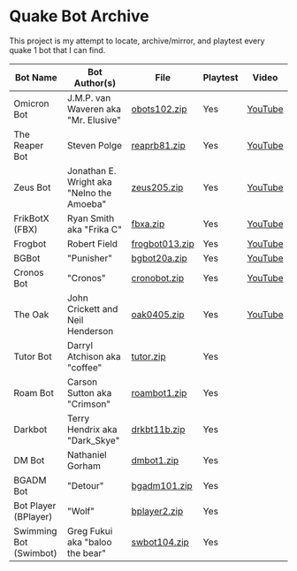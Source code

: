 # Quake Bot Archive

This project is my attempt to locate, archive/mirror, and playtest every quake 1 bot that I can find.

Bot Name | Bot Author(s) | File | Playtest | Video
--- | --- | --- | --- | ---
Omicron Bot | J.M.P. van Waveren aka "Mr. Elusive" | [obots102.zip](bin/obots102.zip) | Yes | [YouTube](https://www.youtube.com/playlist?list=PLlacmd6lus1yDzQhKmIZr3ljfdRblvwwu)
The Reaper Bot | Steven Polge | [reaprb81.zip](bin/reaprb81.zip) | Yes | [YouTube](https://www.youtube.com/playlist?list=PLlacmd6lus1wwdTeHuQbiWSC-vaelGxYC)
Zeus Bot | Jonathan E. Wright aka "Nelno the Amoeba" | [zeus205.zip](bin/zeus205.zip) | Yes | [YouTube](https://www.youtube.com/playlist?list=PLlacmd6lus1yvlPmrdFQkPUhdxTvuVc1d)
FrikBotX (FBX) | Ryan Smith aka "Frika C" | [fbxa.zip](bin/fbxa.zip) | Yes | [YouTube](https://www.youtube.com/playlist?list=PLlacmd6lus1wrqD3qYhBD0UBWKcE9HIFK)
Frogbot | Robert Field | [frogbot013.zip](bin/frogbot013.zip) | Yes | [YouTube](https://www.youtube.com/playlist?list=PLlacmd6lus1zaLPfmTUeA6cnknEulKnkk)
BGBot | "Punisher" | [bgbot20a.zip](bin/bgbot20a.zip) | Yes | [YouTube](https://www.youtube.com/playlist?list=PLlacmd6lus1zrH6QFQa5D2So7dkTs6s3K)
Cronos Bot | "Cronos" | [cronobot.zip](bin/cronobot.zip) | Yes | [YouTube](https://www.youtube.com/playlist?list=PLlacmd6lus1ysb4gCa6kmp4sruFzI2hb5)
The Oak | John Crickett and Neil Henderson | [oak0405.zip](bin/oak0405.zip) | Yes | [YouTube](https://www.youtube.com/playlist?list=PLlacmd6lus1zfHpXFIu5ro9B9w3tEF2Cq)
Tutor Bot | Darryl Atchison aka "coffee" | [tutor.zip](bin/tutor.zip) | Yes |
Roam Bot | Carson Sutton aka "Crimson" | [roambot1.zip](bin/roambot1.zip) | Yes |
Darkbot | Terry Hendrix aka "Dark_Skye" | [drkbt11b.zip](bin/drkbt11b.zip) | Yes |
DM Bot | Nathaniel Gorham | [dmbot1.zip](bin/dmbot1.zip) | Yes |
BGADM Bot | "Detour" | [bgadm101.zip](bin/bgadm101.zip) | Yes |
Bot Player (BPlayer) | "Wolf" | [bplayer2.zip](bin/bplayer2.zip) | Yes |
Swimming Bot (Swimbot) | Greg Fukui aka "baloo the bear" | [swbot104.zip](bin/swbot104.zip) | Yes |

